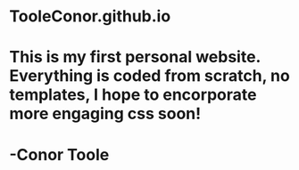 # TooleConor.github.io
# This is my first personal website. Everything is coded from scratch, no templates, I hope to encorporate more engaging css soon!
# -Conor Toole
